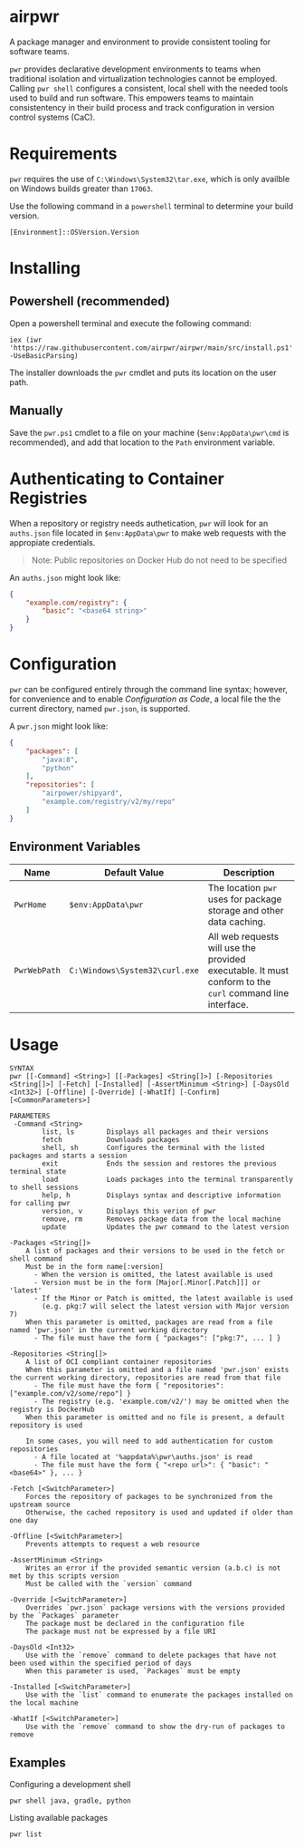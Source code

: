 # airpwr

A package manager and environment to provide consistent tooling for software teams.

`pwr` provides declarative development environments to teams when traditional isolation and virtualization technologies cannot be employed. Calling `pwr shell` configures a consistent, local shell with the needed tools used to build and run software. This empowers teams to maintain consistentency in their build process and track configuration in version control systems (CaC).

# Requirements

`pwr` requires the use of `C:\Windows\System32\tar.exe`, which is only availble on Windows builds greater than `17063`.

Use the following command in a `powershell` terminal to determine your build version.

	[Environment]::OSVersion.Version

# Installing

## Powershell (recommended)

Open a powershell terminal and execute the following command:

	iex (iwr 'https://raw.githubusercontent.com/airpwr/airpwr/main/src/install.ps1' -UseBasicParsing)

The installer downloads the `pwr` cmdlet and puts its location on the user path.

## Manually

Save the `pwr.ps1` cmdlet to a file on your machine (`$env:AppData\pwr\cmd` is recommended), and add that location to the `Path` environment variable.

# Authenticating to Container Registries

When a repository or registry needs authetication, `pwr` will look for an `auths.json` file located in `$env:AppData\pwr` to make web requests with the appropiate credentials.

> Note: Public repositories on Docker Hub do not need to be specified

An `auths.json` might look like:
```json
{
    "example.com/registry": {
        "basic": "<base64 string>"
    }
}
```

# Configuration

`pwr` can be configured entirely through the command line syntax; however, for convenience and to enable *Configuration as Code*, a local file the the current directory, named `pwr.json`, is supported.

A `pwr.json` might look like:

```json
{
    "packages": [
        "java:8",
        "python"
    ],
    "repositories": [
        "airpower/shipyard",
        "example.com/registry/v2/my/repo"
    ]
}
```

## Environment Variables
| Name | Default Value | Description |
|--|--|--|
| `PwrHome` | `$env:AppData\pwr` | The location `pwr` uses for package storage and other data caching. |
| `PwrWebPath` | `C:\Windows\System32\curl.exe` | All web requests will use the provided executable. It must conform to the `curl` command line interface. |

# Usage

	SYNTAX
	pwr [[-Command] <String>] [[-Packages] <String[]>] [-Repositories <String[]>] [-Fetch] [-Installed] [-AssertMinimum <String>] [-DaysOld <Int32>] [-Offline] [-Override] [-WhatIf] [-Confirm] [<CommonParameters>]

	PARAMETERS
	 -Command <String>
			list, ls		Displays all packages and their versions
			fetch			Downloads packages
			shell, sh		Configures the terminal with the listed packages and starts a session
			exit			Ends the session and restores the previous terminal state
			load			Loads packages into the terminal transparently to shell sessions
			help, h			Displays syntax and descriptive information for calling pwr
			version, v		Displays this verion of pwr
			remove, rm		Removes package data from the local machine
			update			Updates the pwr command to the latest version

	-Packages <String[]>
		A list of packages and their versions to be used in the fetch or shell command
		Must be in the form name[:version]
		  - When the version is omitted, the latest available is used
		  - Version must be in the form [Major[.Minor[.Patch]]] or 'latest'
		  - If the Minor or Patch is omitted, the latest available is used
			(e.g. pkg:7 will select the latest version with Major version 7)
		When this parameter is omitted, packages are read from a file named 'pwr.json' in the current working directory
		  - The file must have the form { "packages": ["pkg:7", ... ] }

	-Repositories <String[]>
		A list of OCI compliant container repositories
		When this parameter is omitted and a file named 'pwr.json' exists the current working directory, repositories are read from that file
		  - The file must have the form { "repositories": ["example.com/v2/some/repo"] }
		  - The registry (e.g. 'example.com/v2/') may be omitted when the registry is DockerHub
		When this parameter is omitted and no file is present, a default repository is used

		In some cases, you will need to add authentication for custom repositories
		  - A file located at '%appdata%\pwr\auths.json' is read
		  - The file must have the form { "<repo url>": { "basic": "<base64>" }, ... }

	-Fetch [<SwitchParameter>]
		Forces the repository of packages to be synchronized from the upstream source
		Otherwise, the cached repository is used and updated if older than one day

	-Offline [<SwitchParameter>]
		Prevents attempts to request a web resource

	-AssertMinimum <String>
		Writes an error if the provided semantic version (a.b.c) is not met by this scripts version
		Must be called with the `version` command

	-Override [<SwitchParameter>]
		Overrides `pwr.json` package versions with the versions provided by the `Packages` parameter
		The package must be declared in the configuration file
		The package must not be expressed by a file URI

	-DaysOld <Int32>
		Use with the `remove` command to delete packages that have not been used within the specified period of days
		When this parameter is used, `Packages` must be empty

	-Installed [<SwitchParameter>]
		Use with the `list` command to enumerate the packages installed on the local machine

	-WhatIf [<SwitchParameter>]
		Use with the `remove` command to show the dry-run of packages to remove

## Examples

Configuring a development shell

	pwr shell java, gradle, python

Listing available packages

	pwr list
